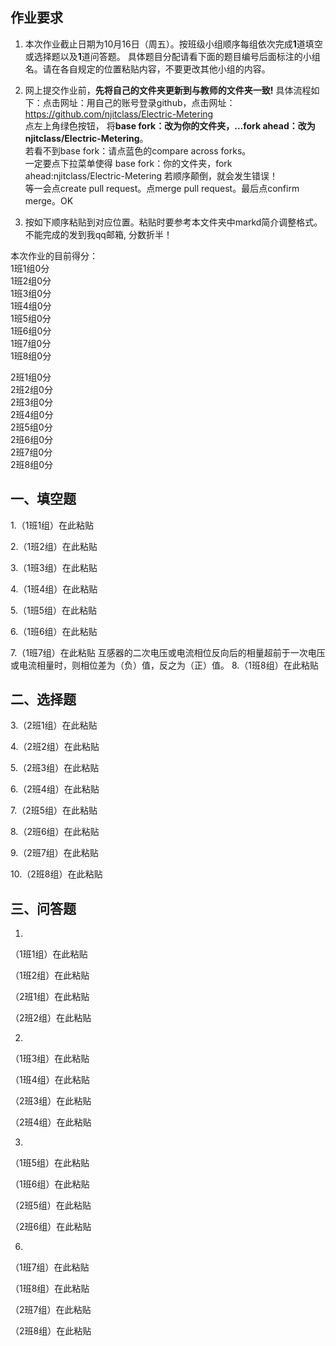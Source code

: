 ## 作业要求

1. 本次作业截止日期为10月16日（周五）。按班级小组顺序每组依次完成**1**道填空或选择题以及**1**道问答题。 具体题目分配请看下面的题目编号后面标注的小组名。请在各自规定的位置粘贴内容，不要更改其他小组的内容。 

2. 网上提交作业前，**先将自己的文件夹更新到与教师的文件夹一致!** 具体流程如下：点击网址：用自己的账号登录github，点击网址：https://github.com/njitclass/Electric-Metering  
点左上角绿色按钮，
将**base fork：改为你的文件夹，...fork ahead：改为njitclass/Electric-Metering**。   
若看不到base fork：请点蓝色的compare across forks。  
一定要点下拉菜单使得 base fork：你的文件夹，fork ahead:njitclass/Electric-Metering
若顺序颠倒，就会发生错误！  
等一会点create pull request。点merge pull request。最后点confirm merge。OK

3. 按如下顺序粘贴到对应位置。粘贴时要参考本文件夹中markd简介调整格式。不能完成的发到我qq邮箱, 分数折半！

本次作业的目前得分：  
1班1组0分  
1班2组0分  
1班3组0分  
1班4组0分  
1班5组0分  
1班6组0分  
1班7组0分  
1班8组0分 

2班1组0分  
2班2组0分  
2班3组0分  
2班4组0分  
2班5组0分  
2班6组0分  
2班7组0分  
2班8组0分

## 一、填空题

1.（1班1组）在此粘贴

2.（1班2组）在此粘贴

3.（1班3组）在此粘贴

4.（1班4组）在此粘贴

5.（1班5组）在此粘贴

6.（1班6组）在此粘贴

7.（1班7组）在此粘贴
互感器的二次电压或电流相位反向后的相量超前于一次电压或电流相量时，则相位差为（负）值，反之为（正）值。
8.（1班8组）在此粘贴


## 二、选择题

3.（2班1组）在此粘贴

4.（2班2组）在此粘贴

5.（2班3组）在此粘贴

6.（2班4组）在此粘贴

7.（2班5组）在此粘贴

8.（2班6组）在此粘贴

9.（2班7组）在此粘贴

10.（2班8组）在此粘贴


## 三、问答题

1. 
（1班1组）在此粘贴

（1班2组）在此粘贴

（2班1组）在此粘贴

（2班2组）在此粘贴


2.
（1班3组）在此粘贴

（1班4组）在此粘贴

（2班3组）在此粘贴

（2班4组）在此粘贴

3.
（1班5组）在此粘贴

（1班6组）在此粘贴

（2班5组）在此粘贴

（2班6组）在此粘贴

6.
（1班7组）在此粘贴

（1班8组）在此粘贴

（2班7组）在此粘贴

（2班8组）在此粘贴

